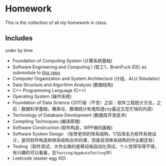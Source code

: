 # Homework

This is the collection of all my homework in class.

## Includes

order by time

- Foundation of Computing System (计算系统基础)  
- Software Engineering and Computing I (软工1，BrainFuck IDE) as submodule to [this repo](https://github.com/viccrubs/BFIDE)
- Computer Organization and System Architecture (计组，ALU Simulator)
- Data Structure and Algorithm Analysis (数据结构)
- C++ Programming Language (C++)
- Operating System (操作系统)
- Foundation of Data Science (2017级（不含）之前：软件工程统计方法，之后：数据科学基础，概率论、数理统计和鬼知道czy最近又在忙啥的内容)
- Technology of Database Development (数据库开发技术)
- Compiling Techniques (编译原理)
- Software Construction (软件构造，WPF做的画板)
- Software System Design （张贺老师的体系结构，17后改名为软件系统设计，是将软件构造和体系结构合并的课，但是目测体系结构的作业都还有）
- Testing（软件测试，大作业做的是移动端自动化测试，个人觉得写得不错，有兴趣的可以看看，在`Testing/AppAutoTesting`中）
- Leetcode (easter egg XD)